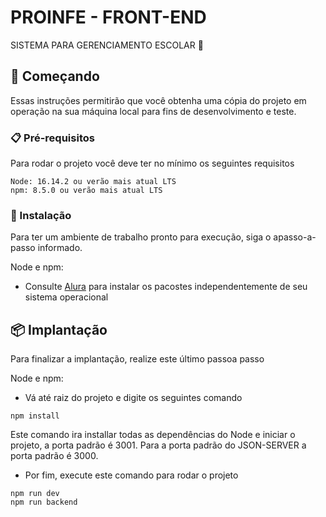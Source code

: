 # PROINFE - FRONT-END

SISTEMA PARA GERENCIAMENTO ESCOLAR 🏫

## 🚀 Começando

Essas instruções permitirão que você obtenha uma cópia do projeto em operação na sua máquina local para fins de desenvolvimento e teste.

### 📋 Pré-requisitos

Para rodar o projeto você deve ter no mínimo os seguintes requisitos

```
Node: 16.14.2 ou verão mais atual LTS
npm: 8.5.0 ou verão mais atual LTS
```

### 🔧 Instalação

Para ter um ambiente de trabalho pronto para execução, siga o apasso-a-passo informado.

Node e npm:

- Consulte [Alura](https://www.alura.com.br/artigos/como-instalar-node-js-windows-linux-macos?gclid=Cj0KCQjw_r6hBhDdARIsAMIDhV_pMPCXNRN4UTTcWJP5YBBN8R556nLzUG6-3cSIjvxOj07RtU8-gWUaArTnEALw_wcB) para instalar os pacostes independentemente de seu sistema operacional

## 📦 Implantação

Para finalizar a implantação, realize este último passoa passo

Node e npm:

- Vá até raiz do projeto e digite os seguintes comando

```
npm install
```

Este comando ira installar todas as dependências do Node e iniciar o projeto, a porta padrão é 3001.
Para a porta padrão do JSON-SERVER a porta padrão é 3000.

- Por fim, execute este comando para rodar o projeto

```
npm run dev
npm run backend
```
